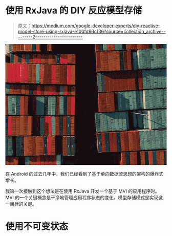 # 使用 RxJava 的 DIY 反应模型存储

> 原文：<https://medium.com/google-developer-experts/diy-reactive-model-store-using-rxjava-e100fd86c136?source=collection_archive---------2----------------------->

![](img/018ddaec91fb696adb2e27678db1150f.png)

在 Android 的过去几年中，我们已经看到了基于单向数据流思想的架构的爆炸式增长。

我第一次接触到这个想法是在使用 RxJava 开发一个基于 MVI 的应用程序时。MVI 的一个关键概念是干净地管理应用程序状态的变化。模型存储模式是实现这一目标的关键。

# 使用不可变状态